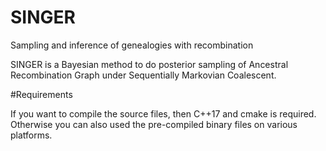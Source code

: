 # SINGER
Sampling and inference of genealogies with recombination

SINGER is a Bayesian method to do posterior sampling of Ancestral Recombination Graph under Sequentially Markovian Coalescent. 

#Requirements

If you want to compile the source files, then C++17 and cmake is required. Otherwise you can also used the pre-compiled binary files on various platforms. 
